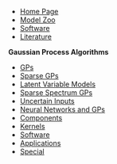 
* [Home Page](README.md)
* [Model Zoo](model_zoo.md)
* [Software](software.md)
* [Literature](literature/README.md)

**Gaussian Process Algorithms**
  * [GPs](literature/gps.md)
  * [Sparse GPs](literature/sparse_gps.md)
  * [Latent Variable Models](literature/latent_variable.md)
  * [Sparse Spectrum GPs](literature/fourier.md)
  * [Uncertain Inputs](literature/uncertain_inputs.md)
  * [Neural Networks and GPs](literature/neural_networks.md)
  * [Components](literature/components.md)
  * [Kernels](literature/kernels.md)
  * [Software](literature/software.md)
  * [Applications](literature/applications.md)
  * [Special](literature/special.md)

<!-- ---
**Software**

* **Numpy**
  * [Sklearn]()
  * [GPy]()
* **TensorFlow**
  * [GPFlow]()
  * [TensorFlow Probability]()
  * [Edward2]()
* **PyTorch**
  * [GPyTorch]()
  * [Pyro]() -->